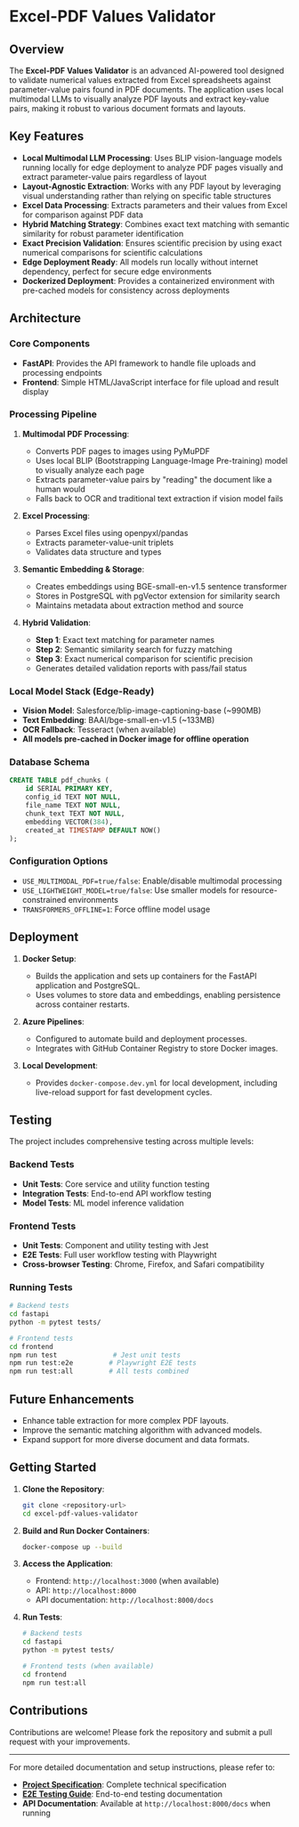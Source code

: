 # Excel-PDF Values Validator

## Overview

The **Excel-PDF Values Validator** is an advanced AI-powered tool designed to validate numerical values extracted from Excel spreadsheets against parameter-value pairs found in PDF documents. The application uses local multimodal LLMs to visually analyze PDF layouts and extract key-value pairs, making it robust to various document formats and layouts.

## Key Features

- **Local Multimodal LLM Processing**: Uses BLIP vision-language models running locally for edge deployment to analyze PDF pages visually and extract parameter-value pairs regardless of layout
- **Layout-Agnostic Extraction**: Works with any PDF layout by leveraging visual understanding rather than relying on specific table structures
- **Excel Data Processing**: Extracts parameters and their values from Excel for comparison against PDF data
- **Hybrid Matching Strategy**: Combines exact text matching with semantic similarity for robust parameter identification
- **Exact Precision Validation**: Ensures scientific precision by using exact numerical comparisons for scientific calculations
- **Edge Deployment Ready**: All models run locally without internet dependency, perfect for secure edge environments
- **Dockerized Deployment**: Provides a containerized environment with pre-cached models for consistency across deployments

## Architecture

### Core Components

- **FastAPI**: Provides the API framework to handle file uploads and processing endpoints
- **Frontend**: Simple HTML/JavaScript interface for file upload and result display

### Processing Pipeline

1. **Multimodal PDF Processing**:
   - Converts PDF pages to images using PyMuPDF
   - Uses local BLIP (Bootstrapping Language-Image Pre-training) model to visually analyze each page
   - Extracts parameter-value pairs by "reading" the document like a human would
   - Falls back to OCR and traditional text extraction if vision model fails

2. **Excel Processing**:
   - Parses Excel files using openpyxl/pandas
   - Extracts parameter-value-unit triplets
   - Validates data structure and types

3. **Semantic Embedding & Storage**:
   - Creates embeddings using BGE-small-en-v1.5 sentence transformer
   - Stores in PostgreSQL with pgVector extension for similarity search
   - Maintains metadata about extraction method and source

4. **Hybrid Validation**:
   - **Step 1**: Exact text matching for parameter names
   - **Step 2**: Semantic similarity search for fuzzy matching
   - **Step 3**: Exact numerical comparison for scientific precision
   - Generates detailed validation reports with pass/fail status

### Local Model Stack (Edge-Ready)

- **Vision Model**: Salesforce/blip-image-captioning-base (~990MB)
- **Text Embedding**: BAAI/bge-small-en-v1.5 (~133MB)
- **OCR Fallback**: Tesseract (when available)
- **All models pre-cached in Docker image for offline operation**

### Database Schema

```sql
CREATE TABLE pdf_chunks (
    id SERIAL PRIMARY KEY,
    config_id TEXT NOT NULL,
    file_name TEXT NOT NULL,
    chunk_text TEXT NOT NULL,
    embedding VECTOR(384),
    created_at TIMESTAMP DEFAULT NOW()
);
```

### Configuration Options

- `USE_MULTIMODAL_PDF=true/false`: Enable/disable multimodal processing
- `USE_LIGHTWEIGHT_MODEL=true/false`: Use smaller models for resource-constrained environments
- `TRANSFORMERS_OFFLINE=1`: Force offline model usage

## Deployment

1. **Docker Setup**:
   - Builds the application and sets up containers for the FastAPI application and PostgreSQL.
   - Uses volumes to store data and embeddings, enabling persistence across container restarts.

2. **Azure Pipelines**:
   - Configured to automate build and deployment processes.
   - Integrates with GitHub Container Registry to store Docker images.

3. **Local Development**:
   - Provides `docker-compose.dev.yml` for local development, including live-reload support for fast development cycles.

## Testing

The project includes comprehensive testing across multiple levels:

### **Backend Tests**
- **Unit Tests**: Core service and utility function testing
- **Integration Tests**: End-to-end API workflow testing
- **Model Tests**: ML model inference validation

### **Frontend Tests**  
- **Unit Tests**: Component and utility testing with Jest
- **E2E Tests**: Full user workflow testing with Playwright
- **Cross-browser Testing**: Chrome, Firefox, and Safari compatibility

### **Running Tests**
```bash
# Backend tests
cd fastapi
python -m pytest tests/

# Frontend tests
cd frontend
npm run test              # Jest unit tests
npm run test:e2e         # Playwright E2E tests
npm run test:all         # All tests combined
```

## Future Enhancements

- Enhance table extraction for more complex PDF layouts.
- Improve the semantic matching algorithm with advanced models.
- Expand support for more diverse document and data formats.

## Getting Started

1. **Clone the Repository**:
   ```bash
   git clone <repository-url>
   cd excel-pdf-values-validator
   ```

2. **Build and Run Docker Containers**:
   ```bash
   docker-compose up --build
   ```

3. **Access the Application**:
   - Frontend: `http://localhost:3000` (when available)
   - API: `http://localhost:8000`
   - API documentation: `http://localhost:8000/docs`

4. **Run Tests**:
   ```bash
   # Backend tests
   cd fastapi
   python -m pytest tests/
   
   # Frontend tests (when available)
   cd frontend
   npm run test:all
   ```

## Contributions

Contributions are welcome! Please fork the repository and submit a pull request with your improvements.

---

For more detailed documentation and setup instructions, please refer to:
- **[Project Specification](PROJECT_SPECIFICATION.md)**: Complete technical specification
- **[E2E Testing Guide](E2E_TESTING.md)**: End-to-end testing documentation  
- **API Documentation**: Available at `http://localhost:8000/docs` when running
